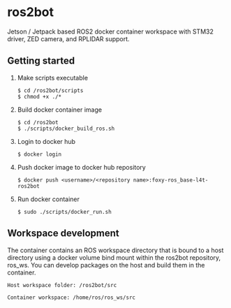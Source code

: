 # ros2bot

Jetson / Jetpack based ROS2 docker container workspace with STM32 driver, ZED camera, and RPLIDAR support.

## Getting started

1. Make scripts executable

    ```
    $ cd /ros2bot/scripts
    $ chmod +x ./*
    ```

2. Build docker container image

    ```
    $ cd /ros2bot
    $ ./scripts/docker_build_ros.sh
    ```

3. Login to docker hub

    ```
    $ docker login
    ```

4. Push docker image to docker hub repository

    ```
    $ docker push <username>/<repository name>:foxy-ros_base-l4t-ros2bot
    ```

5. Run docker container

    ```
    $ sudo ./scripts/docker_run.sh
    ```

## Workspace development

The container contains an ROS workspace directory that is bound to a host directory using a docker volume
bind mount within the ros2bot repository, ros_ws. You can develop packages on the host and build them in 
the container.

```
Host workspace folder: /ros2bot/src
```

```
Container workspace: /home/ros/ros_ws/src
```



